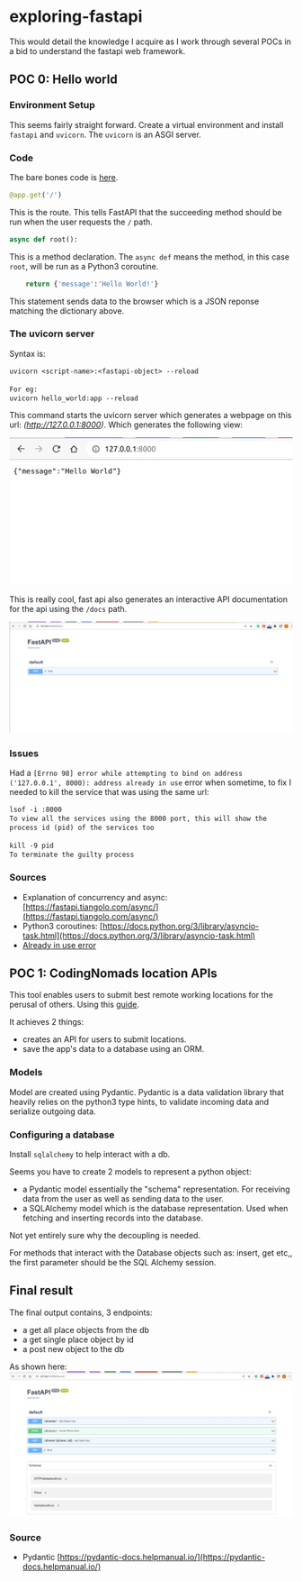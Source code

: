 # exploring-fastapi

This would detail the knowledge I acquire as I work through several POCs in a bid to understand the fastapi web framework.

## POC 0: Hello world

### Environment Setup

This seems fairly straight forward. Create a virtual environment and install `fastapi` and `uvicorn`. The `uvicorn` is an ASGI server.

### Code

The bare bones code is [here](http://).

```python
@app.get('/')
```

This is the route. This tells FastAPI that the succeeding method should be run when the user requests the `/` path.

```python
async def root():
```

This is a method declaration. The `async def` means the method, in this case `root`, will be run as a Python3 coroutine.

```python
    return {'message':'Hello World!'}
```

This statement sends data to the browser which is a JSON reponse matching the dictionary above.

### The uvicorn server

Syntax is:

```terminal
uvicorn <script-name>:<fastapi-object> --reload

For eg:
uvicorn hello_world:app --reload
```

This command starts the uvicorn server which generates a webpage on this url: *(<http://127.0.0.1:8000>)*. Which generates the following view:

![hello world](/images/hello_world.jpg)

This is really cool, fast api also generates an interactive API documentation for the api using the `/docs` path.

![interactive docs](/images/interactive_docs.jpg)

### Issues

Had a `[Errno 98] error while attempting to bind on address ('127.0.0.1', 8000): address already in use` error when sometime, to fix I needed to kill the service that was using the same url:

```terminal
lsof -i :8000
To view all the services using the 8000 port, this will show the process id (pid) of the services too

kill -9 pid
To terminate the guilty process
```

### Sources

- Explanation of concurrency and async: [https://fastapi.tiangolo.com/async/](https://fastapi.tiangolo.com/async/)
- Python3 coroutines: [https://docs.python.org/3/library/asyncio-task.html](https://docs.python.org/3/library/asyncio-task.html)
- [Already in use error](https://www.codegrepper.com/code-examples/shell/uvicorn+ERROR%3A+%5BErrno+98%5D+Address+already+in+use)

## POC 1: CodingNomads location APIs

This tool enables users to submit best remote working locations for the perusal of others. Using this [guide](https://codingnomads.co/blog/python-fastapi-tutorial).

It achieves 2 things:

- creates an API for users to submit locations.
- save the app's data to a database using an ORM.

### Models

Model are created using Pydantic. Pydantic is a data validation library that heavily relies on the python3 type hints, to validate incoming data and serialize outgoing data.

### Configuring a database

Install `sqlalchemy` to help interact with a db.

Seems you have to create 2 models to represent a python object:

- a Pydantic model essentially the "schema" representation. For receiving data from the user as well as sending data to the user.
- a SQLAlchemy model which is the database representation. Used when fetching and inserting records into the database.

Not yet entirely sure why the decoupling is needed.

For methods that interact with the Database objects such as: insert, get etc,, the first parameter should be the SQL Alchemy session.

## Final result

The final output contains, 3 endpoints:

- a get all place objects from the db
- a get single place object by id
- a post new object to the db

As shown here:
![final api](/images/first_api.jpg)

### Source

- Pydantic [https://pydantic-docs.helpmanual.io/](https://pydantic-docs.helpmanual.io/)
